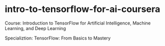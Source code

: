 # intro-to-tensorflow-for-ai-coursera
Course: Introduction to TensorFlow for Artificial Intelligence, Machine Learning, and Deep Learning

Specializtion: TensorFlow: From Basics to Mastery
